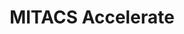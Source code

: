 ---
title: MITACS Accelerate
description: >
  Mitacs supports national innovation by coordinating collaborative industry-university research projects with human capital development at their core. Since 1999, Mitacs has been promoting academic-industrial R&D while supporting the development of future innovation leaders. Mitacs has developed a proactive and successful approach to supporting innovation, both directly through collaborative R&D and indirectly through long-term development of skilled human capital.
img: /img/partners/pharma-ubc.jpg
link: http://www.mitacs.ca/
---